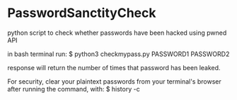 # PasswordSanctityCheck
python script to check whether passwords have been hacked using pwned API

in bash terminal run: 
$ python3 checkmypass.py PASSWORD1 PASSWORD2

response will return the number of times that password has been leaked.

For security, clear your plaintext passwords from your terminal's browser after running the command, with:
$ history -c
